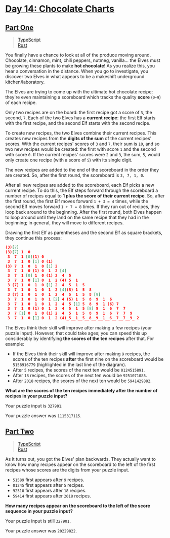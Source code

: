 # [Day 14: Chocolate Charts](https://adventofcode.com/2018/day/14)

## [Part One](https://adventofcode.com/2018/day/14#part1)

> [TypeScript](/solutions/typescript/2018/14/part_one.ts)\
> [Rust](/solutions/rust/2018/14/src/lib.rs)

You finally have a chance to look at all of the produce moving around.
Chocolate, cinnamon, mint, chili peppers, nutmeg, vanilla... the Elves must
be growing these plants to make **hot chocolate**! As you realize this, you
hear a conversation in the distance. When you go to investigate, you discover
two Elves in what appears to be a makeshift underground kitchen/laboratory.

The Elves are trying to come up with the ultimate hot chocolate recipe;
they're even maintaining a scoreboard which tracks the quality **score**
(`0`-`9`) of each recipe.

Only two recipes are on the board: the first recipe got a score of `3`, the
second, `7`. Each of the two Elves has a **current recipe**: the first Elf
starts with the first recipe, and the second Elf starts with the second recipe.

To create new recipes, the two Elves combine their current recipes. This
creates new recipes from the **digits of the sum** of the current recipes'
scores. With the current recipes' scores of `3` and `7`, their sum is `10`,
and so two new recipes would be created: the first with score `1` and the
second with score `0`. If the current recipes' scores were `2` and `3`, the
sum, `5`, would only create one recipe (with a score of `5`) with its single
digit.

The new recipes are added to the end of the scoreboard in the order they are
created. So, after the first round, the scoreboard is `3, 7, 1, 0`.

After all new recipes are added to the scoreboard, each Elf picks a new
current recipe. To do this, the Elf steps forward through the scoreboard a
number of recipes equal to **1 plus the score of their current recipe**. So,
after the first round, the first Elf moves forward `1 + 3 = 4` times, while
the second Elf moves forward `1 + 7 = 8` times. If they run out of recipes,
they loop back around to the beginning. After the first round, both Elves
happen to loop around until they land on the same recipe that they had in the
beginning; in general, they will move to different recipes.

Drawing the first Elf as parentheses and the second Elf as square brackets,
they continue this process:

```json
(3)[7]
(3)[7] 1  0
 3  7  1 [0](1) 0
 3  7  1  0 [1] 0 (1)
(3) 7  1  0  1  0 [1] 2
 3  7  1  0 (1) 0  1  2 [4]
 3  7  1 [0] 1  0 (1) 2  4  5
 3  7  1  0 [1] 0  1  2 (4) 5  1
 3 (7) 1  0  1  0 [1] 2  4  5  1  5
 3  7  1  0  1  0  1  2 [4](5) 1  5  8
 3 (7) 1  0  1  0  1  2  4  5  1  5  8 [9]
 3  7  1  0  1  0  1 [2] 4 (5) 1  5  8  9  1  6
 3  7  1  0  1  0  1  2  4  5 [1] 5  8  9  1 (6) 7
 3  7  1  0 (1) 0  1  2  4  5  1  5 [8] 9  1  6  7  7
 3  7 [1] 0  1  0 (1) 2  4  5  1  5  8  9  1  6  7  7  9
 3  7  1  0 [1] 0  1  2 (4)_5__1__5__8__9__1__6__7__7__9_ 2
```

The Elves think their skill will improve after making a few recipes (your
puzzle input). However, that could take ages; you can speed this up
considerably by identifying **the scores of the ten recipes** after that. For
example:

- If the Elves think their skill will improve after making `9` recipes, the
  scores of the ten recipes **after** the first nine on the scoreboard would
  be `5158916779` (highlighted in the last line of the diagram).
- After `5` recipes, the scores of the next ten would be `0124515891`.
- After `18` recipes, the scores of the next ten would be `9251071085`.
- After `2018` recipes, the scores of the next ten would be `5941429882`.

**What are the scores of the ten recipes immediately after the number of**
**recipes in your puzzle input?**

Your puzzle input is `327901`.

Your puzzle answer was `1115317115`.

## [Part Two](https://adventofcode.com/2018/day/14#part2)

> [TypeScript](/solutions/typescript/2018/14/part_two.ts)\
> [Rust](/solutions/rust/2018/14/src/lib.rs)

As it turns out, you got the Elves' plan backwards. They actually want to
know how many recipes appear on the scoreboard to the left of the first
recipes whose scores are the digits from your puzzle input.

- `51589` first appears after `9` recipes.
- `01245` first appears after `5` recipes.
- `92510` first appears after `18` recipes.
- `59414` first appears after `2018` recipes.

**How many recipes appear on the scoreboard to the left of the score**
**sequence in your puzzle input?**

Your puzzle input is still `327901`.

Your puzzle answer was `20229822`.
